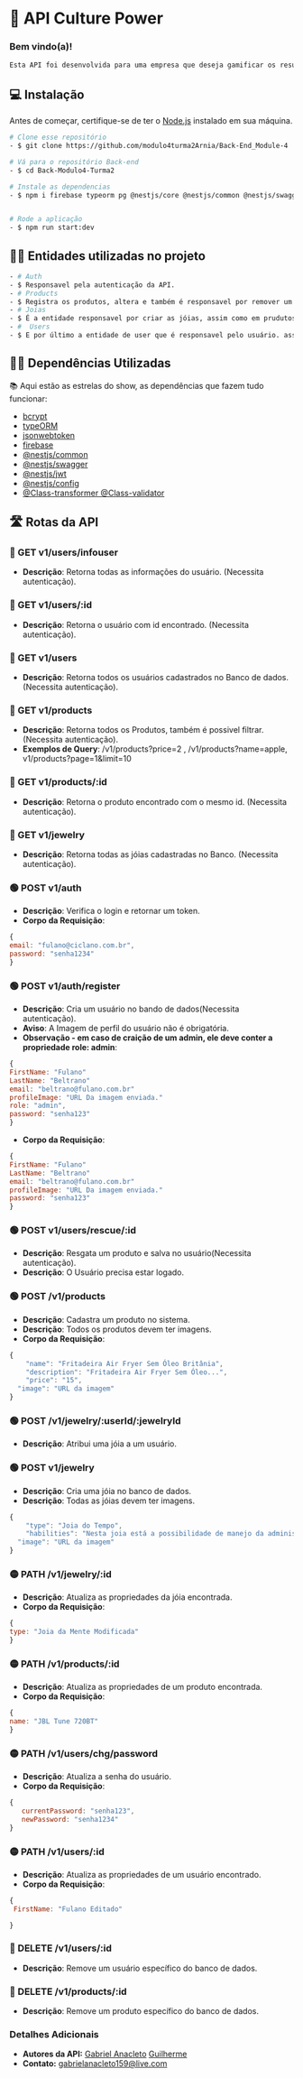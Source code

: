# 🚀 API Culture Power
 ### Bem vindo(a)!
 ```bash
Esta API foi desenvolvida para uma empresa que deseja gamificar os resultados e recompensar seus colaboradores de acordo com seu desempenho. Os colaboradores podem resgatar produtos da loja virtual da empresa usando as joias adquiridas durante suas atividades.
```
## 💻 Instalação

Antes de começar, certifique-se de ter o [Node.js](https://nodejs.org/) instalado em sua máquina.
```bash
# Clone esse repositório
- $ git clone https://github.com/modulo4turma2Arnia/Back-End_Module-4

# Vá para o repositório Back-end
- $ cd Back-Modulo4-Turma2

# Instale as dependencias
- $ npm i firebase typeorm pg @nestjs/core @nestjs/common @nestjs/swagger @nestjs/jwt @nestjs/config bcrypt class-transformer class-validator


# Rode a aplicação
- $ npm run start:dev
```
## 👨‍💻 Entidades utilizadas no projeto
```bash
- # Auth
- $ Responsavel pela autenticação da API.
- # Products
- $ Registra os produtos, altera e também é responsavel por remover um produto do banco de dados.
- # Joias
- $ É a entidade responsavel por criar as jóias, assim como em prudutos também tem todos as rotas de um CRUD.
- #  Users
- $ E por último a entidade de user que é responsavel pelo usuário. assim como nas outras entidades também tem todos as rotas de um CRUD.
```

## 👨‍💻 Dependências Utilizadas
📚 Aqui estão as estrelas do show, as dependências que fazem tudo funcionar:

- [bcrypt](https://www.npmjs.com/package/bcrypt)
- [typeORM](https://docs.nestjs.com/recipes/sql-typeorm)
- [jsonwebtoken](https://jwt.io/)
- [firebase](https://firebase.google.com/?hl=pt)
- [@nestjs/common](https://www.npmjs.com/package/@nestjs/common)
- [@nestjs/swagger](https://docs.nestjs.com/openapi/introduction)
- [@nestjs/jwt](https://docs.nestjs.com/security/authentication)
- [@nestjs/config](https://docs.nestjs.com/techniques/configuration)
- [@Class-transformer @Class-validator](https://docs.nestjs.com/techniques/validation)


## 🛣️ Rotas da API

### 🔵 GET v1/users/infouser
- **Descrição**: Retorna todas as informações do usuário. (Necessita autenticação).
### 🔵 GET v1/users/:id
- **Descrição**: Retorna o usuário com id encontrado. (Necessita autenticação).
### 🔵 GET v1/users
- **Descrição**: Retorna todos os usuários cadastrados no Banco de dados. (Necessita autenticação).
### 🔵 GET v1/products
- **Descrição**: Retorna todos os Produtos, também é possivel filtrar.(Necessita autenticação).
- **Exemplos de Query**: /v1/products?price=2 , /v1/products?name=apple, v1/products?page=1&limit=10
### 🔵 GET v1/products/:id
- **Descrição**: Retorna o produto encontrado com o mesmo id. (Necessita autenticação).
### 🔵 GET v1/jewelry
- **Descrição**: Retorna todas as jóias cadastradas no Banco. (Necessita  autenticação).

### 🟢 POST v1/auth
- **Descrição**: Verifica o login e retornar um token.
- **Corpo da Requisição**:
```javascript
{
email: "fulano@ciclano.com.br",
password: "senha1234"
}
```
### 🟢 POST v1/auth/register
- **Descrição**: Cria um usuário no bando de dados(Necessita autenticação).
- **Aviso**: A Imagem de perfil do usuário não é obrigatória. 
- **Observação - em caso de craição de um admin, ele deve conter a propriedade role: admin**:
```javascript
{
FirstName: "Fulano"
LastName: "Beltrano"
email: "beltrano@fulano.com.br"
profileImage: "URL Da imagem enviada."
role: "admin",
password: "senha123"
}
```

- **Corpo da Requisição**:
```javascript
{
FirstName: "Fulano"
LastName: "Beltrano"
email: "beltrano@fulano.com.br"
profileImage: "URL Da imagem enviada."
password: "senha123"
}
```
### 🟢 POST v1/users/rescue/:id
- **Descrição**: Resgata um produto e salva no usuário(Necessita autenticação).
- **Descrição**: O Usuário precisa estar logado.

### 🟢 POST /v1/products
- **Descrição**: Cadastra um produto no sistema.
- **Descrição**: Todos os produtos devem ter imagens.
- **Corpo da Requisição**:
```javascript
{
	"name": "Fritadeira Air Fryer Sem Óleo Britânia",
	"description": "Fritadeira Air Fryer Sem Óleo...",
	"price": "15",
  "image": "URL da imagem"
}
```


### 🟢 POST /v1/jewelry/:userId/:jewelryId
- **Descrição**: Atribui uma jóia a um usuário.

### 🟢 POST v1/jewelry
- **Descrição**: Cria uma jóia no banco de dados.
- **Descrição**: Todas as jóias devem ter imagens.
```javascript
{
	"type": "Joia do Tempo",
	"habilities": "Nesta joia está a possibilidade de manejo da administr.....",
  "image": "URL da imagem"
}
```


### 🟡 PATH /v1/jewelry/:id
- **Descrição**: Atualiza as propriedades da jóia encontrada.
- **Corpo da Requisição**:
 ```javascript
{
type: "Joia da Mente Modificada"
}
```

### 🟡 PATH /v1/products/:id
- **Descrição**: Atualiza as propriedades de um produto encontrada.
- **Corpo da Requisição**:
 ```javascript
{
name: "JBL Tune 720BT"
}
```

### 🟡 PATH /v1/users/chg/password
- **Descrição**: Atualiza a senha do usuário.
- **Corpo da Requisição**:
 ```javascript
{
	currentPassword: "senha123",
	newPassword: "senha1234"
}
```

### 🟡 PATH /v1/users/:id
- **Descrição**: Atualiza as propriedades de um usuário encontrado.
- **Corpo da Requisição**:
 ```javascript
{
  FirstName: "Fulano Editado"

}
```

### 🔴 DELETE /v1/users/:id
- **Descrição**: Remove um usuário específico do banco de dados.

### 🔴 DELETE /v1/products/:id
- **Descrição**: Remove um produto específico do banco de dados.



### Detalhes Adicionais
- **Autores da API:** [Gabriel Anacleto](https://www.linkedin.com/in/gabriel-anacletoo/)  [Guilherme](https://github.com/syus13) 
- **Contato:** gabrielanacleto159@live.com
